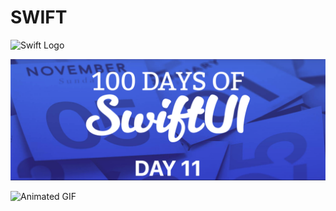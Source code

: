 # SWIFT

![Swift Logo](https://cdn-icons-png.flaticon.com/256/919/919833.png)

![Page 1](day11.png)

<img src="https://media.dashdevs.com/images/SwiftUi.gif" alt="Animated GIF" width="300"/>
